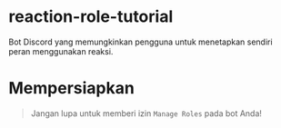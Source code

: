 # reaction-role-tutorial
Bot Discord yang memungkinkan pengguna untuk menetapkan sendiri peran menggunakan reaksi.

# Mempersiapkan
> Jangan lupa untuk memberi izin `Manage Roles` pada bot Anda!
